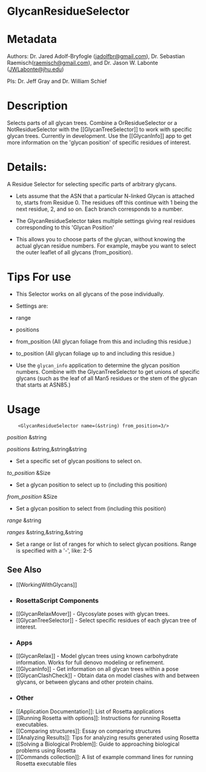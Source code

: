 GlycanResidueSelector
=====================

Metadata
========

Authors: Dr. Jared Adolf-Bryfogle (jadolfbr@gmail.com), Dr. Sebastian Raemisch(raemisch@gmail.com), and Dr. Jason W. Labonte (JWLabonte@jhu.edu)

PIs: Dr. Jeff Gray and Dr. William Schief



Description
===========

Selects parts of all glycan trees.  Combine a OrResidueSelector or a NotResidueSelector with the [[GlycanTreeSelector]] to work with specific glycan trees.  Currently in development.
Use the [[GlycanInfo]] app to get more information on the 'glycan position' of specific residues of interest.

<!--- BEGIN_INTERNAL -->


Details:
========

A Residue Selector for selecting specific parts of arbitrary glycans.

- Lets assume that the ASN that a particular N-linked Glycan is attached to, starts from Residue 0. The residues off this continue with 1 being the next residue, 2, and so on.  Each branch corresponds to a number.

- The GlycanResidueSelector takes multiple settings giving real residues corresponding to this 'Glycan Position'

- This allows you to choose parts of the glycan, without knowing the actual glycan residue numbers.  For example, maybe you want to select the outer leaflet of all glycans (from_position).


Tips For use
============
- This Selector works on all glycans of the pose individually.

- Settings are:

 - range
 - positions
 - from_position (All glycan foliage from this and including this residue.)
 - to_position (All glycan foliage up to and including this residue.)

- Use the ```glycan_info``` application to determine the glycan position numbers. Combine with the GlycanTreeSelector to get unions of specific glycans (such as the leaf of all Man5 residues or the stem of the glycan that starts at ASN85.)

Usage
=====

``` 
    <GlycanResidueSelector name=(&string) from_position=3/>
```

_position_ &string

_positions_ &string,&string&string
- Set a specific set of glycan positions to select on. 

_to_position_ &Size
- Set a glycan position to select up to (including this position)
  
_from_position_ &Size
- Set a glycan position to select from (including this position)
  
_range_ &string

_ranges_ &string,&string,&string
- Set a range or list of ranges for which to select glycan positions. Range is specified with a '-', like: 2-5

<!--- END_INTERNAL -->

## See Also
* [[WorkingWithGlycans]]

- ### RosettaScript Components
* [[GlycanRelaxMover]] - Glycosylate poses with glycan trees.  
* [[GlycanTreeSelector]] - Select specific residues of each glycan tree of interest.

- ### Apps
* [[GlycanRelax]] - Model glycan trees using known carbohydrate information.  Works for full denovo modeling or refinement.
* [[GlycanInfo]] - Get information on all glycan trees within a pose
* [[GlycanClashCheck]] - Obtain data on model clashes with and between glycans, or between glycans and other protein chains.

- ### Other
* [[Application Documentation]]: List of Rosetta applications
* [[Running Rosetta with options]]: Instructions for running Rosetta executables.
* [[Comparing structures]]: Essay on comparing structures
* [[Analyzing Results]]: Tips for analyzing results generated using Rosetta
* [[Solving a Biological Problem]]: Guide to approaching biological problems using Rosetta
* [[Commands collection]]: A list of example command lines for running Rosetta executable files